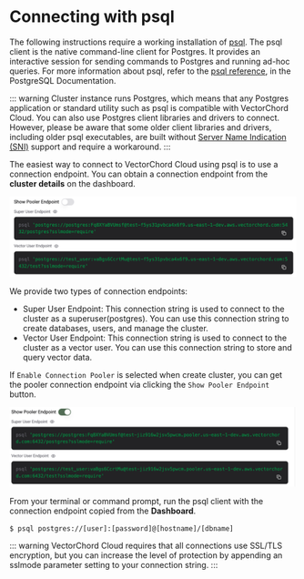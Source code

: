 # Connecting with psql

The following instructions require a working installation of [psql](https://www.postgresql.org/download/). The psql client is the native command-line client for Postgres. It provides an interactive session for sending commands to Postgres and running ad-hoc queries. For more information about psql, refer to the [psql reference](https://www.postgresql.org/docs/15/app-psql.html), in the PostgreSQL Documentation.

::: warning
Cluster instance runs Postgres, which means that any Postgres application or standard utility such as psql is compatible with VectorChord Cloud. You can also use Postgres client libraries and drivers to connect. However, please be aware that some older client libraries and drivers, including older psql executables, are built without [Server Name Indication (SNI)](https://en.wikipedia.org/wiki/Server_Name_Indication) support and require a workaround.
:::

The easiest way to connect to VectorChord Cloud using psql is to use a connection endpoint. You can obtain a connection endpoint from the **cluster details** on the dashboard. 

![](../images/two_types_connections.png)

We provide two types of connection endpoints:
- Super User Endpoint: This connection string is used to connect to the cluster as a superuser(postgres). You can use this connection string to create databases, users, and manage the cluster.
- Vector User Endpoint: This connection string is used to connect to the cluster as a vector user. You can use this connection string to store and query vector data.

If `Enable Connection Pooler` is selected when create cluster, you can get the pooler connection endpoint via clicking the `Show Pooler Endpoint` button.

![](../images/two_types_pooler_connections.png)

From your terminal or command prompt, run the psql client with the connection endpoint copied from the **Dashboard**.

```shell
$ psql postgres://[user]:[password]@[hostname]/[dbname]
```

::: warning
VectorChord Cloud requires that all connections use SSL/TLS encryption, but you can increase the level of protection by appending an sslmode parameter setting to your connection string. 
:::